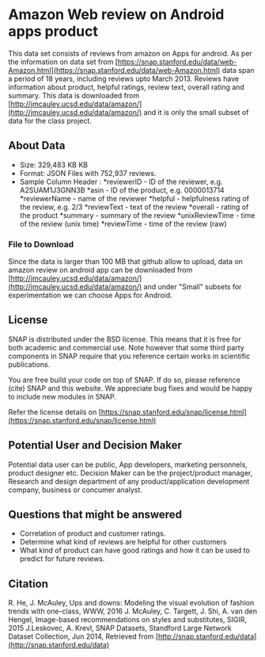 # Amazon Web review on Android apps product

This data set consists  of reviews from amazon on Apps for android. As per the information on data set from [https://snap.stanford.edu/data/web-Amazon.html](https://snap.stanford.edu/data/web-Amazon.html)
data span a period of 18 years, including reviews upto March 2013. Reviews have information about product, helpful ratings, review text, overall rating and summary.
This data is downloaded from [http://jmcauley.ucsd.edu/data/amazon/](http://jmcauley.ucsd.edu/data/amazon/) and it is only the small subset of data for the class project.


## About Data

* Size: 329,483 KB KB
* Format: JSON Files with 752,937 reviews.
* Sample Column Header :
	*reviewerID - ID of the reviewer, e.g. A2SUAM1J3GNN3B
	*asin - ID of the product, e.g. 0000013714
	*reviewerName - name of the reviewer
	*helpful - helpfulness rating of the review, e.g. 2/3
	*reviewText - text of the review
	*overall - rating of the product
	*summary - summary of the review
	*unixReviewTime - time of the review (unix time)
	*reviewTime - time of the review (raw)	


### File to Download
Since the data is larger than 100 MB that github allow to upload, data on amazon review on android app can be downloaded from [http://jmcauley.ucsd.edu/data/amazon/](http://jmcauley.ucsd.edu/data/amazon/) and under "Small" subsets for experimentation we can choose Apps for Android. 

## License
SNAP is distributed under the BSD license. This means that it is free for both academic and commercial use. Note however that some third party components in SNAP require that you reference certain works in scientific publications.

You are free build your code on top of SNAP. If do so, please reference (cite) SNAP and this website. We appreciate bug fixes and would be happy to include new modules in SNAP.

Refer the license details on [https://snap.stanford.edu/snap/license.html](https://snap.stanford.edu/snap/license.html)

## Potential User and Decision Maker

Potential data user can be public, App developers, marketing personnels, product designer etc.  Decision Maker can be the project/product manager, Research and design department of any product/application development company, business or concumer analyst.

## Questions that might be answered

* Correlation of product and customer ratings.
* Determine what kind of reviews are helpful for other customers
* What kind of product can have good ratings and how it can be used to predict for future reviews.

## Citation

R. He, J. McAuley, Ups and downs: Modeling the visual evolution of fashion trends with one-class, WWW, 2016
J. McAuley, C. Targett, J. Shi, A. van den Hengel, Image-based recommendations on styles and substitutes, SIGIR, 2015
J.Leskovec, A. Krevl, SNAP Datasets, Standford Large Network Dataset Collection, Jun 2014, Retrieved from [http://snap.stanford.edu/data](http://snap.stanford.edu/data)
